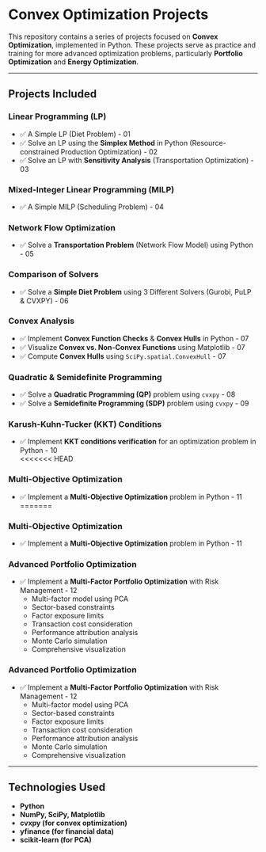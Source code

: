 # Convex Optimization Projects  


This repository contains a series of projects focused on **Convex Optimization**, implemented in Python. These projects serve as practice and training for more advanced optimization problems, particularly **Portfolio Optimization** and **Energy Optimization**.  


---

## Projects Included  

### **Linear Programming (LP)**
- ✅ A Simple LP (Diet Problem) - 01  
- ✅ Solve an LP using the **Simplex Method** in Python (Resource-constrained Production Optimization) - 02 
- ✅ Solve an LP with **Sensitivity Analysis** (Transportation Optimization) - 03


### **Mixed-Integer Linear Programming (MILP)**
- ✅ A Simple MILP (Scheduling Problem) - 04  


### **Network Flow Optimization**  
- ✅ Solve a **Transportation Problem** (Network Flow Model) using Python - 05


### **Comparison of Solvers**     
- ✅ Solve a **Simple Diet Problem** using 3 Different Solvers (Gurobi, PuLP & CVXPY) - 06
  
### **Convex Analysis**  
- ✅ Implement **Convex Function Checks** & **Convex Hulls** in Python - 07  
- ✅ Visualize **Convex vs. Non-Convex Functions** using Matplotlib - 07 
- ✅ Compute **Convex Hulls** using `SciPy.spatial.ConvexHull` - 07 


### **Quadratic & Semidefinite Programming**  
- ✅ Solve a **Quadratic Programming (QP)** problem using `cvxpy` - 08  
- ✅ Solve a **Semidefinite Programming (SDP)** problem using `cvxpy` - 09 


### **Karush-Kuhn-Tucker (KKT) Conditions**  
- ✅ Implement **KKT conditions verification** for an optimization problem in Python - 10  
<<<<<<< HEAD


### **Multi-Objective Optimization**  
- ✅ Implement a **Multi-Objective Optimization** problem in Python - 11  
=======

### **Multi-Objective Optimization**  
- ✅ Implement a **Multi-Objective Optimization** problem in Python - 11  

### **Advanced Portfolio Optimization**
- ✅ Implement a **Multi-Factor Portfolio Optimization** with Risk Management - 12
  - Multi-factor model using PCA
  - Sector-based constraints
  - Factor exposure limits
  - Transaction cost consideration
  - Performance attribution analysis
  - Monte Carlo simulation
  - Comprehensive visualization

### **Advanced Portfolio Optimization**
- ✅ Implement a **Multi-Factor Portfolio Optimization** with Risk Management - 12
  - Multi-factor model using PCA
  - Sector-based constraints
  - Factor exposure limits
  - Transaction cost consideration
  - Performance attribution analysis
  - Monte Carlo simulation
  - Comprehensive visualization

---

## Technologies Used  
- **Python**  
- **NumPy, SciPy, Matplotlib**  
- **cvxpy (for convex optimization)**  
- **yfinance (for financial data)**
- **scikit-learn (for PCA)**
